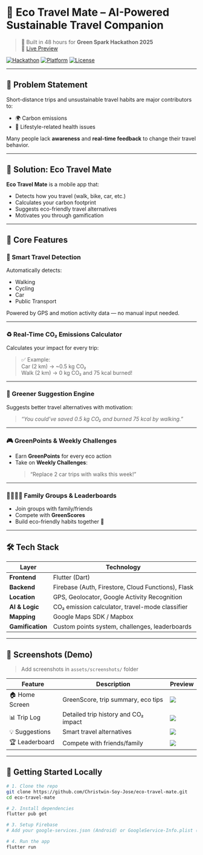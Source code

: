 # 🌿 Eco Travel Mate – AI-Powered Sustainable Travel Companion

> 🚀 Built in 48 hours for **Green Spark Hackathon 2025**  
> 🔗 [Live Preview](https://joemartinrince.github.io/Eco-/)

[![Hackathon](https://img.shields.io/badge/Hackathon-Green%20Spark%202025-orange)](https://github.com/Christwin-Soy-Jose/eco-travel-mate)
[![Platform](https://img.shields.io/badge/Platform-Flutter%20%2B%20Firebase-blue)](https://flutter.dev)
[![License](https://img.shields.io/badge/License-MIT-green)](LICENSE)

---

## 🎯 Problem Statement

Short-distance trips and unsustainable travel habits are major contributors to:
- 🌍 Carbon emissions  
- 🚶 Lifestyle-related health issues  

Many people lack **awareness** and **real-time feedback** to change their travel behavior.

---

## 🌱 Solution: Eco Travel Mate

**Eco Travel Mate** is a mobile app that:
- Detects how you travel (walk, bike, car, etc.)
- Calculates your carbon footprint
- Suggests eco-friendly travel alternatives
- Motivates you through gamification

---

## 🧩 Core Features

### 🚶 Smart Travel Detection
Automatically detects:
- Walking
- Cycling
- Car
- Public Transport

Powered by GPS and motion activity data — no manual input needed.

---

### ♻️ Real-Time CO₂ Emissions Calculator
Calculates your impact for every trip:

> ✅ Example:  
> Car (2 km) → ~0.5 kg CO₂  
> Walk (2 km) → 0 kg CO₂ and 75 kcal burned!

---

### 🌿 Greener Suggestion Engine
Suggests better travel alternatives with motivation:

> *“You could’ve saved 0.5 kg CO₂ and burned 75 kcal by walking.”*

---

### 🎮 GreenPoints & Weekly Challenges
- Earn **GreenPoints** for every eco action  
- Take on **Weekly Challenges**:
  > “Replace 2 car trips with walks this week!”

---

### 👨‍👩‍👧‍👦 Family Groups & Leaderboards
- Join groups with family/friends  
- Compete with **GreenScores**  
- Build eco-friendly habits together 💚

---

## 🛠 Tech Stack

| Layer             | Technology                                           |
|------------------|------------------------------------------------------|
| **Frontend**      | Flutter (Dart)                                       |
| **Backend**       | Firebase (Auth, Firestore, Cloud Functions), Flask  |
| **Location**      | GPS, Geolocator, Google Activity Recognition         |
| **AI & Logic**    | CO₂ emission calculator, travel-mode classifier      |
| **Mapping**       | Google Maps SDK / Mapbox                             |
| **Gamification**  | Custom points system, challenges, leaderboards       |

---

## 📱 Screenshots (Demo)

> Add screenshots in `assets/screenshots/` folder

| Feature              | Description                                | Preview                                |
|----------------------|--------------------------------------------|----------------------------------------|
| 🏠 Home Screen        | GreenScore, trip summary, eco tips         | ![](assets/screenshots/home_screen.png) |
| 📊 Trip Log          | Detailed trip history and CO₂ impact       | ![](assets/screenshots/trip_log.png)   |
| 💡 Suggestions       | Smart travel alternatives                  | ![](assets/screenshots/suggestion.png) |
| 🏆 Leaderboard       | Compete with friends/family                | ![](assets/screenshots/leaderboard.png)|

---

## 🚀 Getting Started Locally

```bash
# 1. Clone the repo
git clone https://github.com/Christwin-Soy-Jose/eco-travel-mate.git
cd eco-travel-mate

# 2. Install dependencies
flutter pub get

# 3. Setup Firebase
# Add your google-services.json (Android) or GoogleService-Info.plist (iOS)

# 4. Run the app
flutter run
